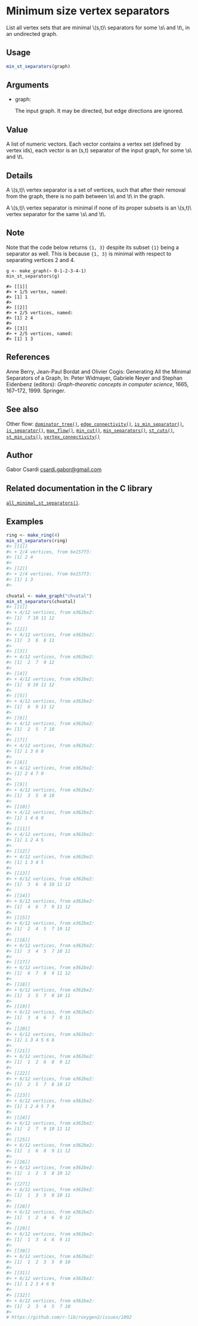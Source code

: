# Minimum size vertex separators

List all vertex sets that are minimal \\(s,t)\\ separators for some
\\s\\ and \\t\\, in an undirected graph.

## Usage

``` r
min_st_separators(graph)
```

## Arguments

- graph:

  The input graph. It may be directed, but edge directions are ignored.

## Value

A list of numeric vectors. Each vector contains a vertex set (defined by
vertex ids), each vector is an (s,t) separator of the input graph, for
some \\s\\ and \\t\\.

## Details

A \\(s,t)\\ vertex separator is a set of vertices, such that after their
removal from the graph, there is no path between \\s\\ and \\t\\ in the
graph.

A \\(s,t)\\ vertex separator is minimal if none of its proper subsets is
an \\(s,t)\\ vertex separator for the same \\s\\ and \\t\\.

## Note

Note that the code below returns `{1, 3}` despite its subset `{1}` being
a separator as well. This is because `{1, 3}` is minimal with respect to
separating vertices 2 and 4.

    g <- make_graph(~ 0-1-2-3-4-1)
    min_st_separators(g)

    #> [[1]]
    #> + 1/5 vertex, named:
    #> [1] 1
    #>
    #> [[2]]
    #> + 2/5 vertices, named:
    #> [1] 2 4
    #>
    #> [[3]]
    #> + 2/5 vertices, named:
    #> [1] 1 3

## References

Anne Berry, Jean-Paul Bordat and Olivier Cogis: Generating All the
Minimal Separators of a Graph, In: Peter Widmayer, Gabriele Neyer and
Stephan Eidenbenz (editors): *Graph-theoretic concepts in computer
science*, 1665, 167–172, 1999. Springer.

## See also

Other flow:
[`dominator_tree()`](https://r.igraph.org/reference/dominator_tree.md),
[`edge_connectivity()`](https://r.igraph.org/reference/edge_connectivity.md),
[`is_min_separator()`](https://r.igraph.org/reference/is_min_separator.md),
[`is_separator()`](https://r.igraph.org/reference/is_separator.md),
[`max_flow()`](https://r.igraph.org/reference/max_flow.md),
[`min_cut()`](https://r.igraph.org/reference/min_cut.md),
[`min_separators()`](https://r.igraph.org/reference/min_separators.md),
[`st_cuts()`](https://r.igraph.org/reference/st_cuts.md),
[`st_min_cuts()`](https://r.igraph.org/reference/st_min_cuts.md),
[`vertex_connectivity()`](https://r.igraph.org/reference/vertex_connectivity.md)

## Author

Gabor Csardi <csardi.gabor@gmail.com>

## Related documentation in the C library

[`all_minimal_st_separators()`](https://igraph.org/c/html/latest/igraph-Separators.html#igraph_all_minimal_st_separators).

## Examples

``` r
ring <- make_ring(4)
min_st_separators(ring)
#> [[1]]
#> + 2/4 vertices, from 6e157f3:
#> [1] 2 4
#> 
#> [[2]]
#> + 2/4 vertices, from 6e157f3:
#> [1] 1 3
#> 

chvatal <- make_graph("chvatal")
min_st_separators(chvatal)
#> [[1]]
#> + 4/12 vertices, from e362be2:
#> [1]  7 10 11 12
#> 
#> [[2]]
#> + 4/12 vertices, from e362be2:
#> [1]  3  6  8 11
#> 
#> [[3]]
#> + 4/12 vertices, from e362be2:
#> [1]  2  7  9 12
#> 
#> [[4]]
#> + 4/12 vertices, from e362be2:
#> [1]  8 10 11 12
#> 
#> [[5]]
#> + 4/12 vertices, from e362be2:
#> [1]  6  9 11 12
#> 
#> [[6]]
#> + 4/12 vertices, from e362be2:
#> [1]  2  5  7 10
#> 
#> [[7]]
#> + 4/12 vertices, from e362be2:
#> [1] 1 3 6 8
#> 
#> [[8]]
#> + 4/12 vertices, from e362be2:
#> [1] 2 4 7 9
#> 
#> [[9]]
#> + 4/12 vertices, from e362be2:
#> [1]  3  5  8 10
#> 
#> [[10]]
#> + 4/12 vertices, from e362be2:
#> [1] 1 4 6 9
#> 
#> [[11]]
#> + 4/12 vertices, from e362be2:
#> [1] 1 2 4 5
#> 
#> [[12]]
#> + 4/12 vertices, from e362be2:
#> [1] 1 3 4 5
#> 
#> [[13]]
#> + 6/12 vertices, from e362be2:
#> [1]  3  6  8 10 11 12
#> 
#> [[14]]
#> + 6/12 vertices, from e362be2:
#> [1]  4  6  7  9 11 12
#> 
#> [[15]]
#> + 6/12 vertices, from e362be2:
#> [1]  2  4  5  7 10 12
#> 
#> [[16]]
#> + 6/12 vertices, from e362be2:
#> [1]  3  4  5  7 10 11
#> 
#> [[17]]
#> + 6/12 vertices, from e362be2:
#> [1]  6  7  8  9 11 12
#> 
#> [[18]]
#> + 6/12 vertices, from e362be2:
#> [1]  3  5  7  8 10 11
#> 
#> [[19]]
#> + 6/12 vertices, from e362be2:
#> [1]  3  4  6  7  9 11
#> 
#> [[20]]
#> + 6/12 vertices, from e362be2:
#> [1] 1 3 4 5 6 8
#> 
#> [[21]]
#> + 6/12 vertices, from e362be2:
#> [1]  1  2  6  8  9 12
#> 
#> [[22]]
#> + 6/12 vertices, from e362be2:
#> [1]  2  5  7  8 10 12
#> 
#> [[23]]
#> + 6/12 vertices, from e362be2:
#> [1] 1 2 4 5 7 9
#> 
#> [[24]]
#> + 6/12 vertices, from e362be2:
#> [1]  2  7  9 10 11 12
#> 
#> [[25]]
#> + 6/12 vertices, from e362be2:
#> [1]  1  6  8  9 11 12
#> 
#> [[26]]
#> + 6/12 vertices, from e362be2:
#> [1]  1  2  5  8 10 12
#> 
#> [[27]]
#> + 6/12 vertices, from e362be2:
#> [1]  1  3  5  8 10 11
#> 
#> [[28]]
#> + 6/12 vertices, from e362be2:
#> [1]  1  2  4  6  9 12
#> 
#> [[29]]
#> + 6/12 vertices, from e362be2:
#> [1]  1  3  4  6  9 11
#> 
#> [[30]]
#> + 6/12 vertices, from e362be2:
#> [1]  1  2  3  5  8 10
#> 
#> [[31]]
#> + 6/12 vertices, from e362be2:
#> [1] 1 2 3 4 6 9
#> 
#> [[32]]
#> + 6/12 vertices, from e362be2:
#> [1]  2  3  4  5  7 10
#> 
# https://github.com/r-lib/roxygen2/issues/1092
```
